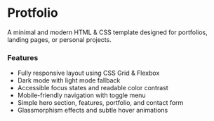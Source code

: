 # Protfolio

A minimal and modern HTML & CSS template designed for portfolios, landing pages, or personal projects. 

### Features
- Fully responsive layout using CSS Grid & Flexbox
- Dark mode with light mode fallback
- Accessible focus states and readable color contrast
- Mobile-friendly navigation with toggle menu
- Simple hero section, features, portfolio, and contact form
- Glassmorphism effects and subtle hover animations
